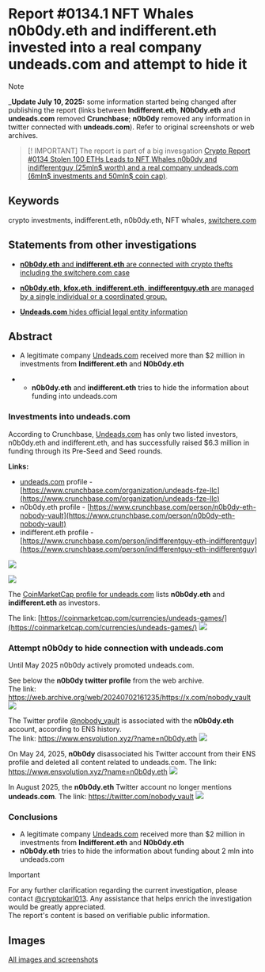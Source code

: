 # Report #0134.1 NFT Whales n0b0dy.eth and indifferent.eth invested into a real company undeads.com and attempt to hide it

> [!NOTE]
> _**Update July 10, 2025:** some information started being changed after publishing the report (links between **Indifferent.eth**, **N0b0dy.eth** and **undeads.com** removed **Crunchbase**; **n0b0dy** removed any information in twitter connected with **undeads.com**). Refer to original screenshots or web archives.

> [! IMPORTANT]
> The report is part of a big invesgation [Crypto Report #0134 Stolen 100 ETHs Leads to NFT Whales n0b0dy and indifferentguy (25mln$ worth) and a real company undeads.com (6mln$ investments and 50mln$ coin cap)](https://cryptokarl013.github.io/report-0134-stolen-ETHs-Leads-to-NFT-Whales-n0b0dy-indifferent-and-investments-into-a-real-company-undeadscom).

## Keywords
crypto investments, indifferent.eth, n0b0dy.eth, NFT whales, [switchere.com](http://switchere.com)

## Statements from other investigations

* [**n0b0dy.eth** and **indifferent.eth** are connected with crypto thefts including the switchere.com case](https://cryptokarl013.github.io/report-0134-stolen-ETHs-Leads-to-NFT-Whales-n0b0dy-indifferent-and-investments-into-a-real-company-undeadscom/report-0134.0-crypto-theft-from-switchere.com-connected-with-nft-whales-n0b0dy.eth-and-indifferent.eth/)

* [**n0b0dy.eth**, **kfox.eth**, **indifferent.eth**, **indifferentguy.eth** are managed by a single individual or a coordinated group.](https://cryptokarl013.github.io/report-0134-stolen-ETHs-Leads-to-NFT-Whales-n0b0dy-indifferent-and-investments-into-a-real-company-undeadscom/report-0134.0-crypto-theft-from-switchere.com-connected-with-nft-whales-n0b0dy.eth-and-indifferent.eth/)

* [**Undeads.com** hides official legal entity information](https://cryptokarl013.github.io/report-0134-stolen-ETHs-Leads-to-NFT-Whales-n0b0dy-indifferent-and-investments-into-a-real-company-undeadscom/report-0134.2-undeadscom-lacks-clear-official-legal-entity-information)

## Abstract

* A legitimate company [Undeads.com](http://undeads.com) received more than $2 million in investments from **Indifferent.eth** and **N0b0dy.eth**

* * **n0b0dy.eth** and **indifferent.eth** tries to hide the information about funding into undeads.com

### Investments into undeads.com

According to Crunchbase, [Undeads.com](http://undeads.com) has only two listed investors, n0b0dy.eth and indifferent.eth, and has successfully raised $6.3 million in funding through its Pre-Seed and Seed rounds.

**Links:**

* [undeads.com](http://undeads.com) profile - [https://www.crunchbase.com/organization/undeads-fze-llc](https://www.crunchbase.com/organization/undeads-fze-llc) 
* n0b0dy.eth profile - [https://www.crunchbase.com/person/n0b0dy-eth-nobody-vault](https://www.crunchbase.com/person/n0b0dy-eth-nobody-vault) 
* indifferent.eth profile - [https://www.crunchbase.com/person/indifferentguy-eth-indifferentguy](https://www.crunchbase.com/person/indifferentguy-eth-indifferentguy) 

![](../images/image29.png)

![](../images/image26.png)

The [CoinMarketCap profile for undeads.com]((https://coinmarketcap.com/currencies/undeads-games/)) lists **n0b0dy.eth** and **indifferent.eth** as investors.

The link: [https://coinmarketcap.com/currencies/undeads-games/](https://coinmarketcap.com/currencies/undeads-games/) 
![](../images/image27.png)

### Attempt n0b0dy to hide connection with undeads.com

Until May 2025 n0b0dy actively promoted undeads.com. 

See below the **n0b0dy twitter profile** from the web archive.\
The link: https://web.archive.org/web/20240702161235/https://x.com/nobody_vault
![](../images/n0b0dy_twitter.png)

The Twitter profile [@nobody_vault](https://twitter.com/nobody_vault) is associated with the **n0b0dy.eth** account, according to ENS history.\
The link: https://www.ensvolution.xyz/?name=n0b0dy.eth
![](../images/nobody_ens_history.png)

On May 24, 2025, **n0b0dy** disassociated his Twitter account from their ENS profile and deleted all content related to undeads.com.
The link: https://www.ensvolution.xyz/?name=n0b0dy.eth
![](../images/nobody_ens_history2.png)

In August 2025, the **n0b0dy.eth** Twitter account no longer mentions **undeads.com**.
The link: https://twitter.com/nobody_vault
![](../images/n0b0dy_twitter2.png)

### Conclusions
* A legitimate company [Undeads.com](http://undeads.com) received more than $2 million in investments from **Indifferent.eth** and **N0b0dy.eth**
* **n0b0dy.eth** tries to hide the information about funding about 2 mln into undeads.com

> [!IMPORTANT]
> For any further clarification regarding the current investigation, please contact [@cryptokarl013](https://cryptokarl013.github.com#contacts). Any assistance that helps enrich the investigation would be greatly appreciated.\
> The report's content is based on verifiable public information.

## Images
[All images and screenshots](https://cryptokarl013.github.io/report-0134-stolen-ETHs-Leads-to-NFT-Whales-n0b0dy-indifferent-and-investments-into-a-real-company-undeadscom/images)

